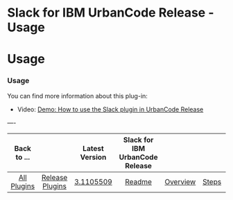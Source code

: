 
Slack for IBM UrbanCode Release - Usage
=======================================

# Usage


### Usage


You can find more information about this plug-in:
* Video: [Demo: How to use the Slack plugin in
UrbanCode Release](https://www.youtube.com/watch?v=KG4tvMIeAww)

—-


|Back to ...||Latest Version|Slack for IBM UrbanCode Release ||||
| :---: | :---: | :---: | :---: | :---: | :---: | :---: |
|[All Plugins](../../index.md)|[Release Plugins](../README.md)|[3.1105509](https://raw.githubusercontent.com/UrbanCode/IBM-UCR-PLUGINS/main/files/ucr-plugin-slack/ucr-plugin-slack-3.1105509.zip)|[Readme](README.md)|[Overview](overview.md)|[Steps](steps.md)|[Downloads](downloads.md)|
